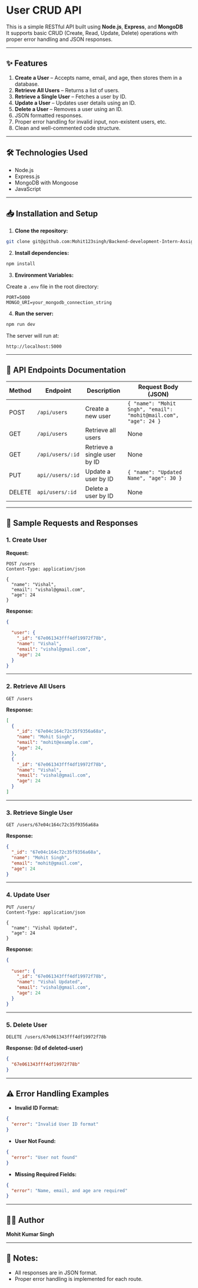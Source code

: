 
# User CRUD API

This is a simple RESTful API built using **Node.js**, **Express**, and **MongoDB**  
It supports basic CRUD (Create, Read, Update, Delete) operations with proper error handling and JSON responses.

---

## ✨ Features

1. **Create a User** – Accepts name, email, and age, then stores them in a database.
2. **Retrieve All Users** – Returns a list of users.
3. **Retrieve a Single User** – Fetches a user by ID.
4. **Update a User** – Updates user details using an ID.
5. **Delete a User** – Removes a user using an ID.
6. JSON formatted responses.
7. Proper error handling for invalid input, non-existent users, etc.
8. Clean and well-commented code structure.

---

## 🛠️ Technologies Used

- Node.js
- Express.js
- MongoDB with Mongoose
- JavaScript

---

## 📥 Installation and Setup

1. **Clone the repository:**

```bash
git clone git@github.com:Mohit123singh/Backend-development-Intern-Assignment.git
```

2. **Install dependencies:**

```bash
npm install
```

3. **Environment Variables:**

Create a `.env` file in the root directory:

```
PORT=5000
MONGO_URI=your_mongodb_connection_string
```


4. **Run the server:**

```bash
npm run dev
```

The server will run at:

```
http://localhost:5000
```

---

## 📑 API Endpoints Documentation

| Method | Endpoint           | Description                       | Request Body (JSON)                          |
|-------|--------------------|-----------------------------------|---------------------------------------------|
| POST  | `/api/users`            | Create a new user                 | `{ "name": "Mohit Sngh", "email": "mohit@mail.com", "age": 24 }` |
| GET   | `/api/users`            | Retrieve all users                | None                                        |
| GET   | `/api/users/:id`        | Retrieve a single user by ID      | None                                        |
| PUT   | `api//users/:id`        | Update a user by ID               | `{ "name": "Updated Name", "age": 30 }`     |
| DELETE| `api/users/:id`        | Delete a user by ID               | None                                        |

---

## 📄 Sample Requests and Responses

### 1. **Create User**

**Request:**

```http
POST /users
Content-Type: application/json

{
  "name": "Vishal",
  "email": "vishal@gmail.com",
  "age": 24
}
```

**Response:**

```json
{
  
  "user": {
    "_id": "67e061343fff4df19972f78b",
    "name": "Vishal",
    "email": "vishal@gmail.com",
    "age": 24
  }
}
```

---

### 2. **Retrieve All Users**

```http
GET /users
```

**Response:**

```json
[
  {
    "_id": "67e04c164c72c35f9356a68a",
    "name": "Mohit Singh",
    "email": "mohit@example.com",
    "age": 24,
  },
  {
    "_id": "67e061343fff4df19972f78b",
    "name": "Vishal",
    "email": "vishal@gmail.com",
    "age": 24
  }
]
```

---

### 3. **Retrieve Single User**

```http
GET /users/67e04c164c72c35f9356a68a
```

**Response:**

```json
{
  "_id": "67e04c164c72c35f9356a68a",
  "name": "Mohit Singh",
  "email": "mohit@gmail.com",
  "age": 24
}
```

---

### 4. **Update User**

```http
PUT /users/
Content-Type: application/json

{
  "name": "Vishal Updated",
  "age": 24
}
```

**Response:**

```json
{
  
  "user": {
    "_id": "67e061343fff4df19972f78b",
    "name": "Vishal Updated",
    "email": "vishal@gmail.com",
    "age": 24
  }
}
```

---

### 5. **Delete User**

```http
DELETE /users/67e061343fff4df19972f78b
```

**Response: (Id of deleted-user)**

```json
{
  "67e061343fff4df19972f78b" 
}
```

---

## ⚠️ Error Handling Examples

- **Invalid ID Format:**

```json
{
  "error": "Invalid User ID format"
}
```

- **User Not Found:**

```json
{
  "error": "User not found"
}
```

- **Missing Required Fields:**

```json
{
  "error": "Name, email, and age are required"
}
```

---

## 🧑‍💻 Author

**Mohit Kumar Singh**

---

## 📢 Notes:


- All responses are in JSON format.
- Proper error handling is implemented for each route.
